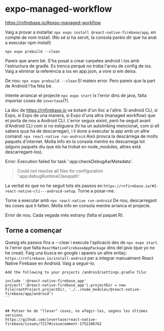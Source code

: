 # expo-managed-workflow
https://rnfirebase.io/#expo-managed-workflow

Vaig a provar a instaŀlar `npx expo install @react-native-firebase/app`, en compte de nom install.
(No sé si ha servit, la consola pareix dir que ha anat a executar npm install)

`npx expo prebuild --clean`

Pareix que anem bé. S'ha posat a crear carpetes android i ios amb l'estructura de gradle.
Es trenca perquè no troba l'arxiu de config de ios. Vaig a eliminar la referència a ios en app.json, a vore si em deixa.

De nou: 
`npx expo prebuild --clean`
El mateix error. Pero pareix que la part de Android l'ha feta bé.

Intente arrancar el projecte
`npx expo start`
Ix l'error dins de java, falta importar coses de `invertase`(?).

La doc de https://rnfirebase.io va botant d'un lloc a l'altre. Si android CLI, si Expo, si Expo de una manera, si Expo d'una altra (managed workflow) que et porta de nou a Android CLI.
L'error seguix eixint, però he seguit avant d'Android CLI com si no estiguera (hi ha un autolinking mencionat, com si ell sabera qu¡e ha de descarregar), i li done a executar la app amb un altre comand:
`npx react-native run-android` Això provca la descàrrega de molts paquets d'internet.
Molta info en la consola mentre es descarrega tot (alguns paquets diu que els ha trobat en node_modules, altres està descarregant-los).

Error:
Execution failed for task ':app:checkDebugAarMetadata'.
> Could not resolve all files for configuration ':app:debugRuntimeClasspath'.

La veritat és que no he seguit tots els passos en `https://rnfirebase.io/#2-react-native-cli---android-setup`. Torne a posar-me.

Torne a executar amb `npx react-native run-android`
De nou, descarregant les coses que li falten. Molta info en consola mentre arranca el projecte.

Error de nou. Cada vegada més estrany (falta el paquet R).

## Torne a començar
Quesig els passos fins a --clear i execute l'aplicació des de `npx expo start`.
Ix l'error que falta `ReactNativeFirebaseAppPackage` dins del java (que yo no he creat).
Faig una busca en google i apareix un altre enllaç: `https://rnfirebase.io/install-android` per a integrar manualment React Native Firebase en Android.
Vaig a seguir-lo.

```
Add the following to your projects /android/settings.gradle file:

include ':@react-native-firebase_app'
project(':@react-native-firebase_app').projectDir = new File(rootProject.projectDir, './../node_modules/@react-native-firebase/app/android')
``


## Potser he de "llevar" coses, no afegir-les, segons les últimes versions
https://github.com/invertase/react-native-firebase/issues/7217#issuecomment-1752166762




